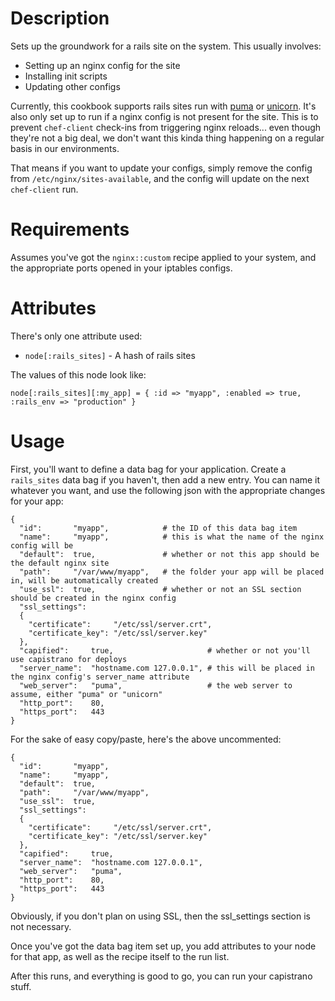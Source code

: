 Description
===========

Sets up the groundwork for a rails site on the system. This usually involves:

* Setting up an nginx config for the site
* Installing init scripts
* Updating other configs

Currently, this cookbook supports rails sites run with [puma](http://puma.io) or [unicorn](http://unicorn.bogomips.org/). It's also only
set up to run if a nginx config is not present for the site. This is to prevent `chef-client` check-ins from triggering nginx reloads... even
though they're not a big deal, we don't want this kinda thing happening on a regular basis in our environments.

That means if you want to update your configs, simply remove the config from `/etc/nginx/sites-available`, and the config will update on the
next `chef-client` run.

Requirements
============

Assumes you've got the `nginx::custom` recipe applied to your system, and the appropriate ports opened in your iptables configs.

Attributes
==========

There's only one attribute used:

* `node[:rails_sites]` - A hash of rails sites

The values of this node look like:

    node[:rails_sites][:my_app] = { :id => "myapp", :enabled => true, :rails_env => "production" }


Usage
=====

First, you'll want to define a data bag for your application. Create a `rails_sites` data bag if you haven't, then add a new entry. You can name it
whatever you want, and use the following json with the appropriate changes for your app:

    {
      "id":       "myapp",            # the ID of this data bag item
      "name":     "myapp",            # this is what the name of the nginx config will be
      "default":  true,               # whether or not this app should be the default nginx site
      "path":     "/var/www/myapp",   # the folder your app will be placed in, will be automatically created
      "use_ssl":  true,               # whether or not an SSL section should be created in the nginx config
      "ssl_settings":
      {
        "certificate":     "/etc/ssl/server.crt",
        "certificate_key": "/etc/ssl/server.key"
      },
      "capified":     true,                     # whether or not you'll use capistrano for deploys
      "server_name":  "hostname.com 127.0.0.1", # this will be placed in the nginx config's server_name attribute
      "web_server":   "puma",                   # the web server to assume, either "puma" or "unicorn"
      "http_port":    80,
      "https_port":   443
    }

For the sake of easy copy/paste, here's the above uncommented:

    {
      "id":       "myapp",
      "name":     "myapp",
      "default":  true,
      "path":     "/var/www/myapp",
      "use_ssl":  true,
      "ssl_settings":
      {
        "certificate":     "/etc/ssl/server.crt",
        "certificate_key": "/etc/ssl/server.key"
      },
      "capified":     true,
      "server_name":  "hostname.com 127.0.0.1",
      "web_server":   "puma",
      "http_port":    80,
      "https_port":   443
    }

Obviously, if you don't plan on using SSL, then the ssl_settings section is not necessary.

Once you've got the data bag item set up, you add attributes to your node for that app, as well as the recipe itself to the run
list.

After this runs, and everything is good to go, you can run your capistrano stuff.